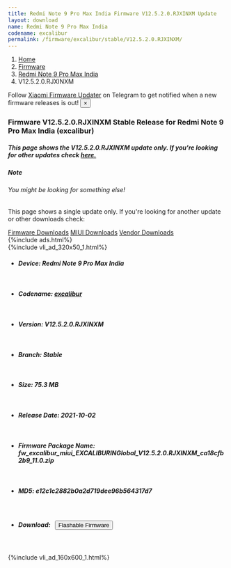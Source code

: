 ```yaml
---
title: Redmi Note 9 Pro Max India Firmware V12.5.2.0.RJXINXM Update
layout: download
name: Redmi Note 9 Pro Max India
codename: excalibur
permalink: /firmware/excalibur/stable/V12.5.2.0.RJXINXM/
---
```

<nav aria-label="breadcrumb">
    <ol class="breadcrumb">
        <li class="breadcrumb-item"><a href="/">Home</a></li>
        <li class="breadcrumb-item"><a href="/firmware/">Firmware</a></li>
        <li class="breadcrumb-item"><a href="/firmware/excalibur/">Redmi Note 9 Pro Max India</a></li>
        <li class="breadcrumb-item active" aria-current="page">V12.5.2.0.RJXINXM</li>
    </ol>
</nav>
<div class="alert alert-primary alert-dismissible fade show" role="alert">
    Follow <a href="https://t.me/XiaomiFirmwareUpdater" class="alert-link">Xiaomi Firmware Updater</a> on Telegram to get
    notified when a new firmware releases is out!
    <button type="button" class="close" data-dismiss="alert" aria-label="Close">
        <span aria-hidden="true">&times;</span>
    </button>
</div>
<div class="col-12 mx-auto">
    <h3 class="title bg-light p-2 rounded">Firmware V12.5.2.0.RJXINXM Stable Release for Redmi Note 9 Pro Max India (excalibur)</h3>
    <h5>This page shows the V12.5.2.0.RJXINXM update only. If you're looking for other updates check
        <a href="/firmware/excalibur/">here.</a></h5>
    <div class="card">
        <div class="card-body">
            <h5 class="card-title">Note</h5>
            <h6 class="card-subtitle mb-2 text-muted">You might be looking for something else!</h6>
            <p class="card-text">This page shows a single update only.
                If you're looking for another update or other downloads check:</p>
            <a href="/firmware/" class="card-link">Firmware Downloads</a>
            <a href="/miui/" class="card-link">MIUI Downloads</a>
            <a href="/vendor/" class="card-link">Vendor Downloads</a>
        </div>
    </div>
    {%include ads.html%}
    <div class="row justify-content-center">
        <div class="col-10" id="downloads">
                    <div class="card card-body">
            {%include vli_ad_320x50_1.html%}
            <ul class="list-unstyled">
                <li style="padding-bottom: 10px;">
                    <h5><b>Device: </b>Redmi Note 9 Pro Max India</h5>
                </li>
                <li style="padding-bottom: 10px;">
                    <h5><b>Codename: </b> <a href="/firmware/excalibur/" target="_blank">excalibur</a> </h5>
                </li>
                <li style="padding-bottom: 10px;">
                    <h5><b>Version: </b>V12.5.2.0.RJXINXM</h5>
                </li>
                <li style="padding-bottom: 10px;">
                    <h5><b>Branch: </b>Stable</h5>
                </li>
                <li style="padding-bottom: 10px;">
                    <h5><b>Size: </b>75.3 MB</h5>
                </li>
                <li style="padding-bottom: 10px;">
                    <h5><b>Release Date: </b>2021-10-02</h5>
                </li>
                <li style="padding-bottom: 10px;">
                    <h5><b>Firmware Package Name: </b><span id="filename" class="text-dark">fw_excalibur_miui_EXCALIBURINGlobal_V12.5.2.0.RJXINXM_ca18cfb2b9_11.0.zip</span></h5>
                </li>
                <li style="padding-bottom: 10px;">
                    <h5><b>MD5: </b><span id="md5" class="text-muted">e12c1c2882b0a2d719dee96b564317d7</span></h5>
                </li>
                <li style="padding-bottom: 10px;">
                    <h5><b>Download: </b><button type="button" id="download" class="btn btn-primary"
                    style="margin: 7px;" onclick="redirect('fw_excalibur_miui_EXCALIBURINGlobal_V12.5.2.0.RJXINXM_ca18cfb2b9_11.0.zip'); return false;"><i class="fa fa-download"></i> Flashable Firmware</button></h5>
                </li>
            </ul>
        </div>
        </div>
        {%include vli_ad_160x600_1.html%}
    </div>
</div>
